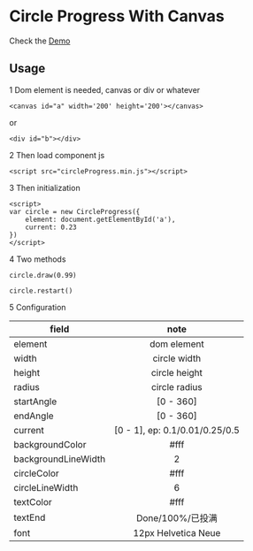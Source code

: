 
# Circle Progress With Canvas

Check the [Demo](http://chenjunhao.cn/circleProgress/)

## Usage

1 Dom element is needed, canvas or div or whatever
```
<canvas id="a" width='200' height='200'></canvas>
```
or
```
<div id="b"></div>
```

2 Then load component js
```
<script src="circleProgress.min.js"></script>
```

3 Then initialization
```
<script>
var circle = new CircleProgress({
	element: document.getElementById('a'),
	current: 0.23
})
</script>
```

4 Two methods
```
circle.draw(0.99)
```
```
circle.restart()
```

5 Configuration

| field | note |
|----|:------:|
|element| dom element |
|width | circle width |
|height | circle height |
|radius | circle radius |
|startAngle | [0 - 360] |
|endAngle | [0 - 360] |
|current | [0 - 1], ep: 0.1/0.01/0.25/0.5 |
|backgroundColor | #fff |
|backgroundLineWidth | 2 |
|circleColor | #fff |
|circleLineWidth | 6 |
|textColor | #fff |
|textEnd | Done/100%/已投满 |
|font | 12px Helvetica Neue |

